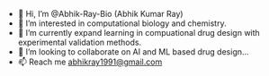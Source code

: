 - 👋 Hi, I’m @Abhik-Ray-Bio (Abhik Kumar Ray)
- 👀 I’m interested in computational biology and chemistry.
- 🌱 I’m currently expand learning in compuational drug design with experimental validation methods.
- 💞️ I’m looking to collaborate on AI and ML based drug design...
- 📫 Reach me abhikray1991@gmail.com

<!---
Abhik-Ray-Bio/Abhik-Ray-Bio is a ✨ special ✨ repository because its `README.md` (this file) appears on your GitHub profile.
You can click the Preview link to take a look at your changes.
--->
